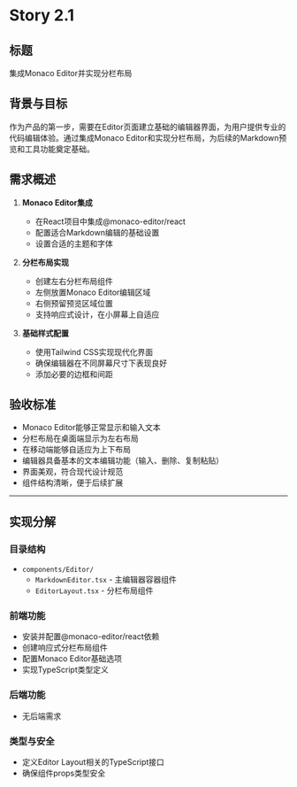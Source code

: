 # Story 2.1

## 标题

集成Monaco Editor并实现分栏布局

## 背景与目标

作为产品的第一步，需要在Editor页面建立基础的编辑器界面，为用户提供专业的代码编辑体验。通过集成Monaco Editor和实现分栏布局，为后续的Markdown预览和工具功能奠定基础。

## 需求概述

1. **Monaco Editor集成**
   - 在React项目中集成@monaco-editor/react
   - 配置适合Markdown编辑的基础设置
   - 设置合适的主题和字体

2. **分栏布局实现**
   - 创建左右分栏布局组件
   - 左侧放置Monaco Editor编辑区域
   - 右侧预留预览区域位置
   - 支持响应式设计，在小屏幕上自适应

3. **基础样式配置**
   - 使用Tailwind CSS实现现代化界面
   - 确保编辑器在不同屏幕尺寸下表现良好
   - 添加必要的边框和间距

## 验收标准

- Monaco Editor能够正常显示和输入文本
- 分栏布局在桌面端显示为左右布局
- 在移动端能够自适应为上下布局
- 编辑器具备基本的文本编辑功能（输入、删除、复制粘贴）
- 界面美观，符合现代设计规范
- 组件结构清晰，便于后续扩展

---

## 实现分解

### 目录结构

- `components/Editor/`
  - `MarkdownEditor.tsx` - 主编辑器容器组件
  - `EditorLayout.tsx` - 分栏布局组件

### 前端功能

- 安装并配置@monaco-editor/react依赖
- 创建响应式分栏布局组件
- 配置Monaco Editor基础选项
- 实现TypeScript类型定义

### 后端功能

- 无后端需求

### 类型与安全

- 定义Editor Layout相关的TypeScript接口
- 确保组件props类型安全 